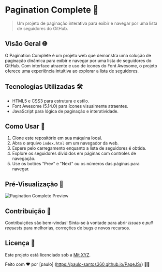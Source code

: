 # Pagination Complete 📑

> Um projeto de paginação interativa para exibir e navegar por uma lista de seguidores do GitHub.

## Visão Geral 🌐

O Pagination Complete é um projeto web que demonstra uma solução de paginação dinâmica para exibir e navegar por uma lista de seguidores do GitHub. Com interface atraente e uso de ícones do Font Awesome, o projeto oferece uma experiência intuitiva ao explorar a lista de seguidores.

## Tecnologias Utilizadas 🛠️

- HTML5 e CSS3 para estrutura e estilo.
- Font Awesome (5.14.0) para ícones visualmente atraentes.
- JavaScript para lógica de paginação e interatividade.
  

## Como Usar 📖

1. Clone este repositório em sua máquina local.
2. Abra o arquivo `index.html` em um navegador da web.
3. Espere pelo carregamento enquanto a lista de seguidores é obtida.
4. Explore os seguidores divididos em páginas com controles de navegação.
5. Use os botões "Prev" e "Next" ou os números das páginas para navegar.

## Pré-Visualização 📸

![Pagination Complete Preview](
https://github.com/paulo-santos360/PageJS/assets/102436341/a131d0ae-0edc-4f5d-b7a8-484f0f0be1dc
)

## Contribuição 🤝

Contribuições são bem-vindas! Sinta-se à vontade para abrir _issues_ e _pull requests_ para melhorias, correções de bugs e novos recursos.

## Licença 📄

Este projeto está licenciado sob a [Mit XYZ](https://pt.wikipedia.org/wiki/Licen%C3%A7a_MIT).

Feito com ❤️ por [paulo] (https://paulo-santos360.github.io/PageJS/) 👨‍💻



